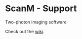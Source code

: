 # ScanM - Support

Two-photon imaging software

Check out the [wiki](https://github.com/eulerlab/ScanM_support/wiki).
